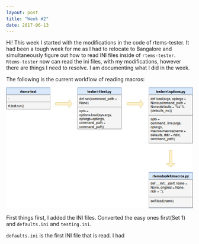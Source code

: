 ```yaml
---
layout: post
title: "Week #2"
date: 2017-06-13
---
```


Hi! This week I started with the modifications in the code of rtems-tester.
It had been a tough week for me as I had to relocate to Bangalore and 
simultaneously figure out how to read INI files inside of ``rtems-tester``.
``Rtems-tester`` now can read the ini files, with my modifications, however 
there are things I need to resolve.
I am documenting what I did in the week.

The following is the current workflow of reading macros: 


![Figure 2-1](https://github.com/tokencolour/tokencolour.github.io/blob/master/_posts/first_flow "Figure 2-1")


First things first, I added the INI files. Converted the easy ones first(Set 1)
and ``defaults.ini`` and ``testing.ini``. 

``defaults.ini`` is the first INI file that is read. I had 
